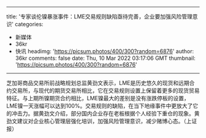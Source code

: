 
---
title: '专家谈伦镍暴涨事件：LME交易规则缺陷亟待完善，企业要加强风险管理意识'
categories: 
 - 新媒体
 - 36kr
 - 快讯
headimg: 'https://picsum.photos/400/300?random=6876'
author: 36kr
comments: false
date: Thu, 10 Mar 2022 03:17:06 GMT
thumbnail: 'https://picsum.photos/400/300?random=6876'
---

<div>   
芝加哥商品交易所前战略规划总监黄劲文表示，LME是历史悠久的现货和远期合约交易所，与现代的期货交易所相比，它在交易规则设置上保留着更多的现货贸易特征。与上期所镍期货合约相比，LME镍最大的差别是没有涨跌停板的设置，LME镍一天涨幅可以达到100%。交易规则的缺陷，在当下地缘事件中更放大了它的冲击力。据黄劲文介绍，部分国内企业存在老板根据个人经验下重仓的现象。黄劲文建议对企业核心管理层强化培训，加强风险管理意识，减少赌博心态。（上证报）  
</div>
            